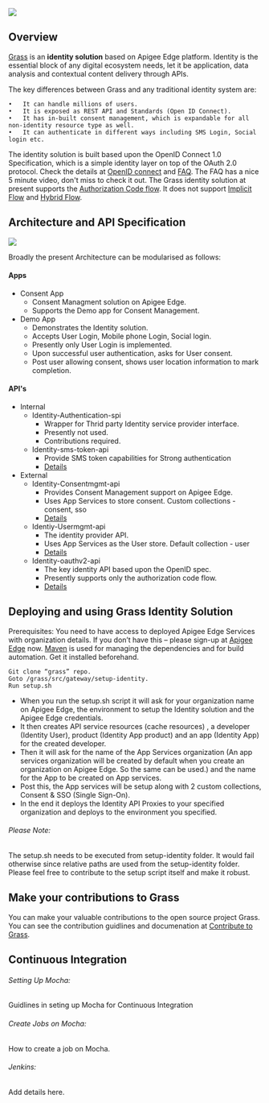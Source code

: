 <p align="left"><a href="http://apigee.com/"><img src="http://apigee.com/about/sites/all/themes/apigee_themes/apigee_mktg/images/logo.png"/></a></p>

Overview
--------
[Grass](https://github.com/apigee/grass#grass-definition) is an **identity solution** based on Apigee Edge platform. Identity is the essential block of any digital ecosystem needs, let it be application, data analysis and contextual content delivery through APIs. 

The key differences between Grass and any traditional identity system are:

    •	It can handle millions of users. 
    •	It is exposed as REST API and Standards (Open ID Connect).
    •	It has in-built consent management, which is expandable for all non-identity resource type as well.
    •	It can authenticate in different ways including SMS Login, Social login etc.
    
The identity solution is built based upon the OpenID Connect 1.0 Specification, which is a simple identity layer on top of the OAuth 2.0 protocol. Check the details at [OpenID connect](http://openid.net/connect/) and [FAQ](http://openid.net/connect/faq/). The FAQ has a nice 5 minute video, don't miss to check it out.
The Grass identity solution at present supports the [Authorization Code flow](http://openid.net/specs/openid-connect-core-1_0.html#CodeFlowAuth). It does not support [Implicit Flow](http://openid.net/specs/openid-connect-core-1_0.html#ImplicitFlowAuth) and [Hybrid Flow](http://openid.net/specs/openid-connect-core-1_0.html#HybridFlowAuth).


Architecture and API Specification
----------------------------------

<p align="left"><a><img src="https://i.cloudup.com/55Lv-NK4H2.png"/></a></p>


Broadly the present Architecture can be modularised as follows:

#### Apps
   * Consent App
     * Consent Managment solution on Apigee Edge. 
     * Supports the Demo app for Consent Management.
   * Demo App
     * Demonstrates the Identity solution. 
     * Accepts User Login, Mobile phone Login, Social login.
     * Presently only User Login is implemented. 
     * Upon successful user authentication, asks for User consent.
     * Post user allowing consent, shows user location information to mark completion.

#### API's
   * Internal
     * Identity-Authentication-spi
        * Wrapper for Thrid party Identity service provider interface. 
        * Presently not used. 
        * Contributions required.
     * Identity-sms-token-api
        * Provide SMS token capabilities for Strong authentication
        * [Details](https://github.com/apigee/grass/blob/master/docs/source/token-validation-api.md)
   * External
     * Identity-Consentmgmt-api
        * Provides Consent Management support on Apigee Edge. 
        * Uses App Services to store consent. Custom collections - consent, sso
        * [Details](https://github.com/apigeecs/grass/blob/master/docs/source/consent-management-api.md)
     * Identiy-Usermgmt-api
        * The identity provider API. 
        * Uses App Services as the User store. Default collection - user
        * [Details](https://github.com/apigeecs/grass/blob/master/docs/source/index.md)               
     * Identity-oauthv2-api
        * The key identity API based upon the OpenID spec.
        * Presently supports only the authorization code flow. 
        * [Details](https://github.com/apigeecs/grass/blob/master/docs/source/identity-api.md)
            


Deploying and using Grass Identity Solution
-------------------------------------------
Prerequisites:
You need to have access to deployed Apigee Edge Services with organization details. If you don’t have this – please sign-up at [Apigee Edge](http://enterprise.apigee.com) now.
[Maven](http://maven.apache.org) is used for managing the dependencies and for build automation. Get it installed beforehand.

    Git clone “grass” repo.
    Goto /grass/src/gateway/setup-identity. 
    Run setup.sh

* When you run the setup.sh script it will ask for your organization name on Apigee Edge, the environment to setup the Identity solution and the Apigee Edge credentials.	
* It then creates API service resources (cache resources) ,  a developer (Identity User),  product (Identity App product) and an app (Identity App) for the created developer. 
* Then it will ask for the name of the App Services organization (An app services organization will be created by default when you create an organization on Apigee Edge. So the same can be used.) and the name for the App to be created on App services. 
* Post this, the App services will be setup along with 2 custom collections, Consent & SSO (Single Sign-On). 
* In the end it deploys the Identity API Proxies to your specified organization and deploys to the environment you specified.


###### Please Note: 
The setup.sh needs to be executed from setup-identity folder. It would fail otherwise since relative paths are used from the setup-identity folder. Please feel free to contribute to the setup script itself and make it robust.

Make your contributions to Grass
--------------------------------
You can make your valuable contributions to the open source project Grass. You can see the contribution guidlines and documenation at [Contribute to Grass](https://github.com/apigee/grass/blob/master/CONTRIBUTING.md).

Continuous Integration
----------------------
###### Setting Up Mocha: 
Guidlines in seting up Mocha for Continuous Integration

###### Create Jobs on Mocha: 
How to create a job on Mocha.

###### Jenkins: 
Add details here.
